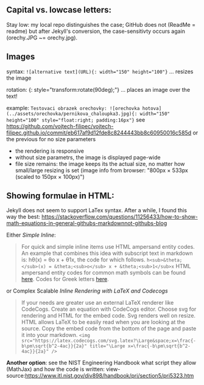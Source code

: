 ## Capital vs. lowcase letters:
Stay low: my local repo distinguishes the case; GitHub does not (ReadMe = readme) but after Jekyll's conversion, the case-sensitivty occurs again (orechy.JPG ~= orechy.jpg).

## Images
syntax:
`![alternative text](URL){: width="150" height="100"}` ... resizes the image  

rotation:
{: style="transform:rotate(90deg);"} ... places an image over the text!


example:
`Testovaci obrazek orechovky: ![orechovka hotova](../assets/orechovka/pernikova_chaloupka3.jpg){: width="150" height="100" style="float:right; padding:16px"}`
see https://github.com/vojtech-filipec/vojtech-filipec.github.io/commit/eb617af9d12fde8c8244443bb8c60950016c585d
or the previous for no size parameters

- the rendering is responsive
- without size parametrs, the image is displayed page-wide
- file size remains: the image keeps its the actual size, no matter how small/large resizing is set (image info from browser: "800px × 533px (scaled to 150px × 100px)")


## Showing formulae in HTML:
Jekyll does not seem to support LaTex syntax. After a while, I found this way the best:
https://stackoverflow.com/questions/11256433/how-to-show-math-equations-in-general-githubs-markdownnot-githubs-blog


Either *Simple Inline*:
> For quick and simple inline items use HTML ampersand entity codes. An example that combines this idea with subscript text in markdown is: hθ(x) = θo x + θ1x, the code for which follows.
> `h<sub>&theta;</sub>(x) = &theta;<sub>o</sub> x + &theta;<sub>1</sub>x`
> HTML ampersand entity codes for common math symbols can be found [here](http://sites.psu.edu/symbolcodes/codehtml/#math). Codes for Greek letters [here](https://www.keynotesupport.com/websites/greek-letters-symbols.shtml).

or Complex Scalable *Inline Rendering with LaTeX and Codecogs*
> If your needs are greater use an external LaTeX renderer like CodeCogs. Create an equation with CodeCogs editor. Choose svg for rendering and HTML for the embed code. Svg renders well on resize. HTML allows LaTeX to be easily read when you are looking at the source. Copy the embed code from the bottom of the page and paste it into your markdown.
> `<img src="https://latex.codecogs.com/svg.latex?\Large&space;x=\frac{-b\pm\sqrt{b^2-4ac}}{2a}" title="\Large x=\frac{-b\pm\sqrt{b^2-4ac}}{2a}" />`

**Another option**:
see the NIST Engineering Handbook what script they allow (MathJax) and how the code is written: view-source:https://www.itl.nist.gov/div898/handbook/pri/section5/pri5323.htm
